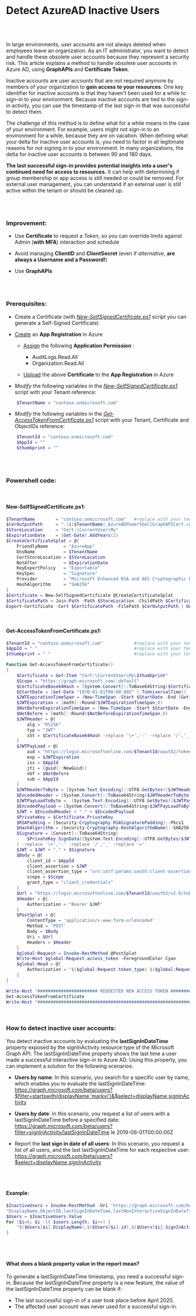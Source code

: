 
<br/>

# Detect AzureAD Inactive Users


<br/>
<br/>

In large environments, user accounts are not always deleted when employees leave an organization. As an IT administrator, you want to detect and handle these obsolete user accounts because they represent a security risk. This article explains a method to handle obsolete user accounts in Azure AD, using **GraphAPIs** and **Certificate Token**.

Inactive accounts are user accounts that are not required anymore by members of your organization to **gain access to your resources**. One key identifier for inactive accounts is that they haven't been used for a while to sign-in to your environment. Because inactive accounts are tied to the sign-in activity, you can use the timestamp of the last sign-in that was successful to detect them.

The challenge of this method is to define what for a while means in the case of your environment. For example, users might not sign-in to an environment for a while, because they are on vacation. When defining what your delta for inactive user accounts is, you need to factor in all legitimate reasons for not signing in to your environment. In many organizations, the delta for inactive user accounts is between 90 and 180 days.

**The last successful sign-in provides potential insights into a user's continued need for access to resources.** It can help with determining if group membership or app access is still needed or could be removed. For external user management, you can understand if an external user is still active within the tenant or should be cleaned up.

<br/>
<br/>

### Improvement:
- Use **Certificate** to request a *Token*, so you can override limits against Admin (**with MFA**) interaction and schedule

- Avoid managing **ClientID** and **ClientSecret** (even if *alternative*, **are always a Username and a Password!**)

- Use **GraphAPIs**

<br/>
<br/>

### Prerequisites:
- Create a Certificate (with [*New-SelfSignedCertificate.ps1*](https://github.com/sbotticelli/DetectAzureADInactiveUsers/blob/main/New-SelfSignedCertificate.ps1) script you can generate a Self-Signed Certificate)

- [Create](https://docs.microsoft.com/en-us/azure/active-directory/develop/quickstart-register-app#register-an-application) an **App Registration** in Azure
  
  - [Assign](https://docs.microsoft.com/en-us/azure/active-directory/develop/quickstart-configure-app-access-web-apis#application-permission-to-microsoft-graph) the following **Application Permission** :
    
    - AuditLogs.Read.All
    - Organization.Read.All

  - [Upload](https://docs.microsoft.com/en-us/azure/active-directory/develop/quickstart-register-app#add-a-certificate) the above **Certificate** to the **App Registration** in Azure 
  
- *Modify* the following variables in the [*New-SelfSignedCertificate.ps1*](https://github.com/sbotticelli/DetectAzureADInactiveUsers/blob/main/New-SelfSignedCertificate.ps1) script with your Tenant reference:
``` powershell
    $TenantName = "contoso.onmicrosoft.com"
```
- *Modify* the following variables in the [*Get-AccessTokenFromCertificate.ps1*](https://github.com/sbotticelli/DetectAzureADInactiveUsers/blob/main/Get-AccessTokenFromCertificate.ps1) script with your Tenant, Certificate and ObjectIDs reference:
```powershell    
    $TenantId = "contoso.onmicrosoft.com"
    $AppId = ""
    $thumbprint = ""
```

<br/>
<br/>

### Powershell code:

<br/>

#### New-SelfSignedCertificate.ps1:
```powershell
$TenantName        = "contoso.onmicrosoft.com"   #replace with your tenant information   
$CerOutputPath     = ".\$($TenantName)_AzureADPowerShellGraphAPICert.cer"
$StoreLocation     = "Cert:\CurrentUser\My"
$ExpirationDate    = (Get-Date).AddYears(2)
$CreateCertificateSplat = @{
    FriendlyName      = "AzureApp"
    DnsName           = $TenantName
    CertStoreLocation = $StoreLocation
    NotAfter          = $ExpirationDate
    KeyExportPolicy   = "Exportable"
    KeySpec           = "Signature"
    Provider          = "Microsoft Enhanced RSA and AES Cryptographic Provider"
    HashAlgorithm     = "SHA256"
}
$Certificate = New-SelfSignedCertificate @CreateCertificateSplat
$CertificatePath = Join-Path -Path $StoreLocation -ChildPath $Certificate.Thumbprint
Export-Certificate -Cert $CertificatePath -FilePath $CerOutputPath | Out-Null
```

<br/>

#### Get-AccessTokenFromCertificate.ps1:
```powershell
$TenantId = "contoso.onmicrosoft.com"            #replace with your tenant information
$AppId = " "                                     #replace with your tenant information
$thumbprint = " "                                #replace with your tenant information

Function Get-AccessTokenFromCertificate()
{
    $Certificate = Get-Item "Cert:\CurrentUser\My\$thumbprint"
    $Scope = "https://graph.microsoft.com/.default"
    $CertificateBase64Hash = [System.Convert]::ToBase64String($Certificate.GetCertHash())
    $StartDate = (Get-Date "1970-01-01T00:00:00Z" ).ToUniversalTime()
    $JWTExpirationTimeSpan = (New-TimeSpan -Start $StartDate -End (Get-Date).ToUniversalTime().AddMinutes(2)).TotalSeconds
    $JWTExpiration = [math]::Round($JWTExpirationTimeSpan,0)
    $NotBeforeExpirationTimeSpan = (New-TimeSpan -Start $StartDate -End ((Get-Date).ToUniversalTime())).TotalSeconds
    $NotBefore = [math]::Round($NotBeforeExpirationTimeSpan,0)
    $JWTHeader = @{
        alg = "RS256"
        typ = "JWT"
        x5t = $CertificateBase64Hash -replace '\+','-' -replace '/','_' -replace '='
    }
    $JWTPayLoad = @{
        aud = "https://login.microsoftonline.com/$TenantId/oauth2/token"
        exp = $JWTExpiration
        iss = $AppId
        jti = [guid]::NewGuid()
        nbf = $NotBefore
        sub = $AppId
    }
    $JWTHeaderToByte = [System.Text.Encoding]::UTF8.GetBytes(($JWTHeader | ConvertTo-Json))
    $EncodedHeader = [System.Convert]::ToBase64String($JWTHeaderToByte)
    $JWTPayLoadToByte =  [System.Text.Encoding]::UTF8.GetBytes(($JWTPayload | ConvertTo-Json))
    $EncodedPayload = [System.Convert]::ToBase64String($JWTPayLoadToByte)
    $JWT = $EncodedHeader + "." + $EncodedPayload
    $PrivateKey = $Certificate.PrivateKey
    $RSAPadding = [Security.Cryptography.RSASignaturePadding]::Pkcs1
    $HashAlgorithm = [Security.Cryptography.HashAlgorithmName]::SHA256
    $Signature = [Convert]::ToBase64String(
        $PrivateKey.SignData([System.Text.Encoding]::UTF8.GetBytes($JWT),$HashAlgorithm,$RSAPadding)
    ) -replace '\+','-' -replace '/','_' -replace '='
    $JWT = $JWT + "." + $Signature
    $Body = @{
        client_id = $AppId
        client_assertion = $JWT
        client_assertion_type = "urn:ietf:params:oauth:client-assertion-type:jwt-bearer"
        scope = $Scope
        grant_type = "client_credentials"
    }
    $Url = "https://login.microsoftonline.com/$TenantId/oauth2/v2.0/token"
    $Header = @{
        Authorization = "Bearer $JWT"
    }
    $PostSplat = @{
        ContentType = 'application/x-www-form-urlencoded'
        Method = 'POST'
        Body = $Body
        Uri = $Url
        Headers = $Header
    }
    $global:Request = Invoke-RestMethod @PostSplat
    Write-Host $global:Request.access_token -ForegroundColor Cyan
    $global:Head = @{
        Authorization = "$($global:Request.token_type) $($global:Request.access_token)"
    }
}

Write-Host "####################### REQUESTED NEW ACCESS TOKEN ########################" -ForegroundColor DarkCyan
Get-AccessTokenFromCertificate
Write-Host "###########################################################################" -ForegroundColor DarkCyan
```

<br/>

### How to detect inactive user accounts:
You detect inactive accounts by evaluating the **lastSignInDateTime** property exposed by the signInActivity resource type of the Microsoft Graph API. The lastSignInDateTime property shows the last time a user made a successful interactive sign-in to Azure AD. Using this property, you can implement a solution for the following scenarios:

- **Users by name**: In this scenario, you search for a specific user by name, which enables you to evaluate the lastSignInDateTime: https://graph.microsoft.com/beta/users?$filter=startswith(displayName,'markvi')&$select=displayName,signInActivity

- **Users by date**: In this scenario, you request a list of users with a lastSignInDateTime before a specified date: https://graph.microsoft.com/beta/users?filter=signInActivity/lastSignInDateTime le 2019-06-01T00:00:00Z

- Report the **last sign in date of all users**: In this scenario, you request a list of all users, and the last lastSignInDateTime for each respective user: https://graph.microsoft.com/beta/users?$select=displayName,signInActivity

<br/>
<br/>

#### Example:
```powershell
$InactiveUsers = Invoke-RestMethod -Uri 'https://graph.microsoft.com/beta/users?$select=displayName,signInActivity' -Headers $global:Head -Method "GET" -ContentType "application/json"
"DisplayName,ObjectID,lastSignInDateTime,lastNonInteractiveSignInDateTime" | Out-File .\InactiveUsersReport.txt
$Users = $InactiveUsers.Value
For ($i=0; $i -lt $users.Length; $i++) {
    "$($Users[$i].DisplayName),$($Users[$i].id),$($Users[$i].SignInActivity.lastSignInDateTime),$($Users[$i].SignInActivity.lastNonInteractiveSignInDateTime)" | Out-File .\InactiveUsersReport.txt -Append
}
```
<br/>
<br/>

#### What does a blank property value in the report mean?
To generate a lastSignInDateTime timestamp, you need a successful sign-in. Because the lastSignInDateTime property is a new feature, the value of the lastSignInDateTime property can be blank if:
- The last successful sign-in of a user took place before April 2020.
- The affected user account was never used for a successful sign-in.

<br/>
<br/>
<br/>

